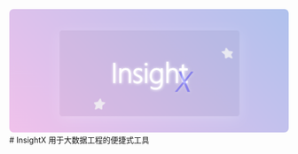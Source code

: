 <img src="https://raw.githubusercontent.com/ByteRainTech/InsightX/refs/heads/main/intro.png" style="border-radius: 8px;">
# InsightX
用于大数据工程的便捷式工具
